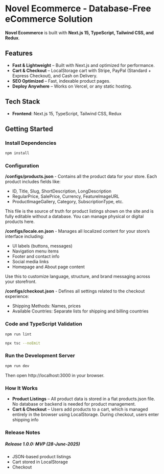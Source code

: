 # Novel Ecommerce - Database-Free eCommerce Solution  

**Novel Ecommerce** is built with **Next.js 15, TypeScript, Tailwind CSS, and Redux**.

## Features    
- **Fast & Lightweight** – Built with Next.js and optimized for performance.  
- **Cart & Checkout** – LocalStorage cart with Stripe, PayPal (Standard + Express Checkout), and Cash on Delivery.
- **SEO Optimized** – Fast, indexable product pages.  
- **Deploy Anywhere** – Works on Vercel, or any static hosting.  



## Tech Stack  
- **Frontend**: Next.js 15, TypeScript, Tailwind CSS, Redux  


## Getting Started  

### Install Dependencies
```sh
npm install
```

### Configuration

**/configs/products.json** - Contains all the product data for your store. Each product includes fields like:
- ID, Title, Slug, ShortDescription, LongDescription
- RegularPrice, SalePrice, Currency, FeatureImageURL
- ProductImageGallery, Category, SubscriptionType, etc.

This file is the source of truth for product listings shown on the site and is fully editable without a database. You can manage physical or digital products here.

**/configs/locale.en.json** - Manages all localized content for your store’s interface including:
- UI labels (buttons, messages)
- Navigation menu items
- Footer and contact info
- Social media links
- Homepage and About page content

Use this to customize language, structure, and brand messaging across your storefront.

**/configs/checkout.json** - Defines all settings related to the checkout experience:
- Shipping Methods: Names, prices
- Available Countries: Separate lists for shipping and billing countries


### Code and TypeScript Validation
```sh
npm run lint
```

```sh
npx tsc --noEmit
```

### Run the Development Server
```sh
npm run dev
```

Then open http://localhost:3000 in your browser.


### How It Works
- **Product Listings** – All product data is stored in a flat products.json file. No database or backend is needed for product management.
- **Cart & Checkout** – Users add products to a cart, which is managed entirely in the browser using LocalStorage. During checkout, users enter shipping info 


### Release Notes

##### Release 1.0.0: MVP (28-June-2025)

- JSON-based product listings
- Cart stored in LocalStorage
- Checkout 

